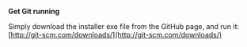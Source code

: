 **Get Git running**

Simply download the installer exe file from the GitHub page, and run it:
[http://git-scm.com/downloads/](http://git-scm.com/downloads/)
